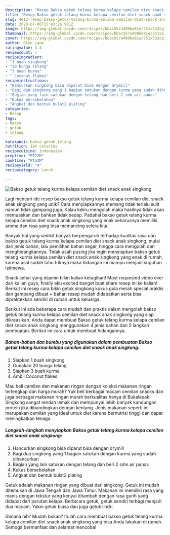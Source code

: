 ```yaml
---
description: "Resep Bakso getuk telang kurma kelapa cemilan diet snack anak singkong yang Lezat Sekali"
title: "Resep Bakso getuk telang kurma kelapa cemilan diet snack anak singkong yang Lezat Sekali"
slug: 4012-resep-bakso-getuk-telang-kurma-kelapa-cemilan-diet-snack-anak-singkong-yang-lezat-sekali
date: 2020-07-06T15:43:26.901Z
image: https://img-global.cpcdn.com/recipes/bbac557a400be81e/751x532cq70/bakso-getuk-telang-kurma-kelapa-cemilan-diet-snack-anak-singkong-foto-resep-utama.jpg
thumbnail: https://img-global.cpcdn.com/recipes/bbac557a400be81e/751x532cq70/bakso-getuk-telang-kurma-kelapa-cemilan-diet-snack-anak-singkong-foto-resep-utama.jpg
cover: https://img-global.cpcdn.com/recipes/bbac557a400be81e/751x532cq70/bakso-getuk-telang-kurma-kelapa-cemilan-diet-snack-anak-singkong-foto-resep-utama.jpg
author: Glen Lane
ratingvalue: 3.4
reviewcount: 7
recipeingredient:
- "1 buah singkong"
- "20 bunga telang"
- "3 buah kurma"
- " Coconut flakes"
recipeinstructions:
- "Hancurkan singkong bisa diparut bisa dengan drymill"
- "Bagi dua singkong yang 1 bagian satukan dengan kurma yang sudah dihancurkan"
- "Bagian yang lain satukan dengan telang dan beri 2 sdm air panas"
- "Kukus bersebelahan"
- "Angkat dan bentuk bulat2 plating"
categories:
- Resep
tags:
- bakso
- getuk
- telang

katakunci: bakso getuk telang 
nutrition: 184 calories
recipecuisine: Indonesian
preptime: "PT22M"
cooktime: "PT52M"
recipeyield: "4"
recipecategory: Lunch

---
```



![Bakso getuk telang kurma kelapa cemilan diet snack anak singkong](https://img-global.cpcdn.com/recipes/bbac557a400be81e/751x532cq70/bakso-getuk-telang-kurma-kelapa-cemilan-diet-snack-anak-singkong-foto-resep-utama.jpg)

Lagi mencari ide resep bakso getuk telang kurma kelapa cemilan diet snack anak singkong yang unik? Cara menyiapkannya memang tidak terlalu sulit namun tidak gampang juga. Kalau keliru mengolah maka hasilnya tidak akan memuaskan dan bahkan tidak sedap. Padahal bakso getuk telang kurma kelapa cemilan diet snack anak singkong yang enak seharusnya memiliki aroma dan rasa yang bisa memancing selera kita.

Banyak hal yang sedikit banyak berpengaruh terhadap kualitas rasa dari bakso getuk telang kurma kelapa cemilan diet snack anak singkong, mulai dari jenis bahan, lalu pemilihan bahan segar, hingga cara mengolah dan menghidangkannya. Tidak usah pusing jika ingin menyiapkan bakso getuk telang kurma kelapa cemilan diet snack anak singkong yang enak di rumah, karena asal sudah tahu triknya maka hidangan ini mampu menjadi suguhan istimewa.

Snack sehat yang dijamin bikin kalian ketagihan! Most requested video ever dari kalian guys, finally aku excited banget buat share resep ini ke kalian! Berikut ini resep cara bikin getuk singkong kukus gula merah spesial praktis dan gampang dibuat + bahan resep mudah didapatkan serta bisa dipraktekkan sendiri di rumah untuk keluarga.


Berikut ini ada beberapa cara mudah dan praktis dalam mengolah bakso getuk telang kurma kelapa cemilan diet snack anak singkong yang siap dikreasikan. Anda dapat membuat Bakso getuk telang kurma kelapa cemilan diet snack anak singkong menggunakan 4 jenis bahan dan 5 langkah pembuatan. Berikut ini cara untuk membuat hidangannya.

<!--inarticleads1-->

##### Bahan-bahan dan bumbu yang digunakan dalam pembuatan Bakso getuk telang kurma kelapa cemilan diet snack anak singkong:

1. Siapkan 1 buah singkong
1. Gunakan 20 bunga telang
1. Siapkan 3 buah kurma
1. Ambil  Coconut flakes


Mau beli camilan dan makanan ringan dengan koleksi makanan ringan terlengkap dan harga murah? Yuk beli berbagai macam cemilan snacks dan juga berbagai makanan ringan murah berkualitas hanya di Bukalapak. Singkong sangat rendah lemak dan mempunyai lebih banyak kandungan protein jika dibandingkan dengan kentang. Jenis makanan seperti ini merupakan cemilan yang ideal untuk diet karena bernutrisi tinggi dan dapat meningkatkan tenaga. 

<!--inarticleads2-->

##### Langkah-langkah menyiapkan Bakso getuk telang kurma kelapa cemilan diet snack anak singkong:

1. Hancurkan singkong bisa diparut bisa dengan drymill
1. Bagi dua singkong yang 1 bagian satukan dengan kurma yang sudah dihancurkan
1. Bagian yang lain satukan dengan telang dan beri 2 sdm air panas
1. Kukus bersebelahan
1. Angkat dan bentuk bulat2 plating


Getuk adalah makanan ringan yang dibuat dari singkong. Getuk ini mudah ditemukan di Jawa Tengah dan Jawa Timur. Makanan ini memiliki rasa yang manis dengan tekstur yang kenyal ditambah dengan rasa gurih yang didapat dari parutan kelapa. Berbicara getuk, getuk sendiri terbagi menjadi dua macam. Yakni getuk biasa dan juga getuk lindri. 

Gimana nih? Mudah bukan? Itulah cara membuat bakso getuk telang kurma kelapa cemilan diet snack anak singkong yang bisa Anda lakukan di rumah. Semoga bermanfaat dan selamat mencoba!
